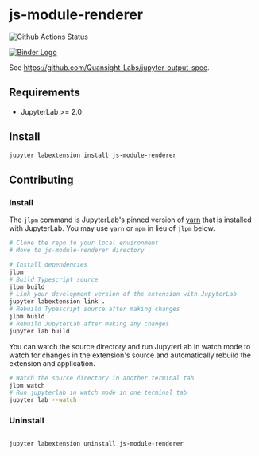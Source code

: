# js-module-renderer

![Github Actions Status](https://github.com/blois/js-module-renderer/workflows/Build/badge.svg)

[![Binder Logo](https://mybinder.org/badge_logo.svg)](https://mybinder.org/v2/gh/blois/js-module-renderer/master?urlpath=lab%2Ftree%tests.ipynb)

See https://github.com/Quansight-Labs/jupyter-output-spec.



## Requirements

* JupyterLab >= 2.0

## Install

```bash
jupyter labextension install js-module-renderer
```

## Contributing

### Install

The `jlpm` command is JupyterLab's pinned version of
[yarn](https://yarnpkg.com/) that is installed with JupyterLab. You may use
`yarn` or `npm` in lieu of `jlpm` below.

```bash
# Clone the repo to your local environment
# Move to js-module-renderer directory

# Install dependencies
jlpm
# Build Typescript source
jlpm build
# Link your development version of the extension with JupyterLab
jupyter labextension link .
# Rebuild Typescript source after making changes
jlpm build
# Rebuild JupyterLab after making any changes
jupyter lab build
```

You can watch the source directory and run JupyterLab in watch mode to watch for changes in the extension's source and automatically rebuild the extension and application.

```bash
# Watch the source directory in another terminal tab
jlpm watch
# Run jupyterlab in watch mode in one terminal tab
jupyter lab --watch
```

### Uninstall

```bash

jupyter labextension uninstall js-module-renderer
```
